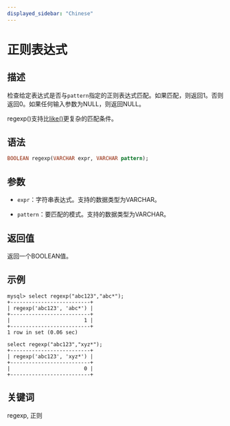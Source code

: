 ```yaml
---
displayed_sidebar: "Chinese"
---
```


# 正则表达式

## 描述

检查给定表达式是否与`pattern`指定的正则表达式匹配。如果匹配，则返回1。否则返回0。如果任何输入参数为NULL，则返回NULL。

regexp()支持比[like()](like.md)更复杂的匹配条件。

## 语法

```Haskell
BOOLEAN regexp(VARCHAR expr, VARCHAR pattern);
```

## 参数

- `expr`：字符串表达式。支持的数据类型为VARCHAR。

- `pattern`：要匹配的模式。支持的数据类型为VARCHAR。

## 返回值

返回一个BOOLEAN值。

## 示例

```Plain Text
mysql> select regexp("abc123","abc*");
+--------------------------+
| regexp('abc123', 'abc*') |
+--------------------------+
|                        1 |
+--------------------------+
1 row in set (0.06 sec)

select regexp("abc123","xyz*");
+--------------------------+
| regexp('abc123', 'xyz*') |
+--------------------------+
|                        0 |
+--------------------------+
```

## 关键词

regexp, 正则